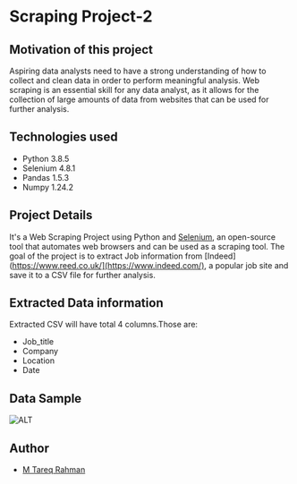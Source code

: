 
# Scraping Project-2

## Motivation of this project
Aspiring data analysts need to have a strong understanding of how to collect and clean data in order to perform meaningful analysis. Web scraping is an essential skill for any data analyst, as it allows for the collection of large amounts of data from websites that can be used for further analysis.

## Technologies used
- Python 3.8.5
- Selenium 4.8.1
- Pandas 1.5.3
- Numpy 1.24.2

## Project Details

It's a Web Scraping Project using Python and [Selenium](https://www.javatpoint.com/selenium-tutorial), an open-source tool that automates web browsers and can be used as a scraping tool. The goal of the project is to extract Job information from [Indeed](https://www.reed.co.uk/](https://www.indeed.com/), a popular job site and save it to a CSV file for further analysis.

## Extracted Data information
Extracted CSV will have total 4 columns.Those are:
- Job_title	
- Company	
- Location
- Date
## Data Sample
![ALT]([https://github.com/Tareq553/Scraping-Project-3/blob/main/courseInfo/Data_sample.png](https://github.com/Tareq553/Scraping-Project-2/blob/main/Data%20sample%20image.png))




## Author

- [M Tareq Rahman](https://www.github.com/Tareq553)

